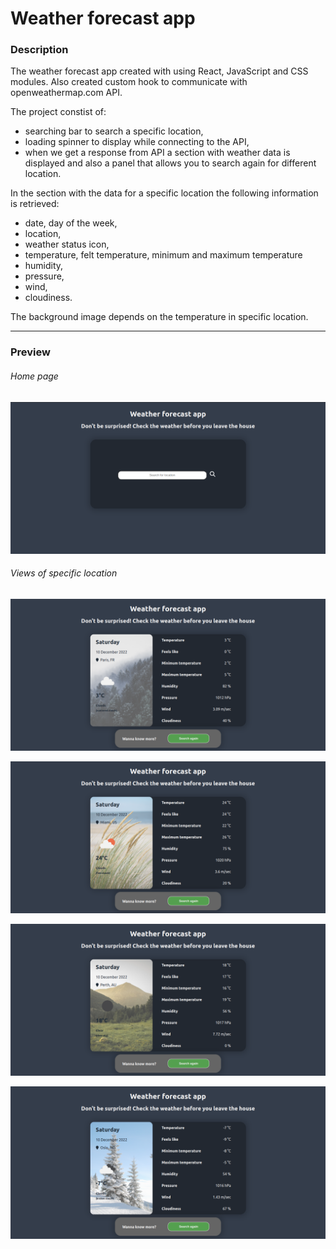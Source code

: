 # Weather forecast app

### Description

The weather forecast app created with using React, JavaScript and CSS modules. Also created custom hook to communicate with openweathermap.com API. 

The project constist of:
- searching bar to search a specific location,
- loading spinner to display while connecting to the API,
- when we get a response from API a section with weather data is displayed and also a panel that allows you to search again for different location.

In the section with the data for a specific location the following information is retrieved:
- date, day of the week,
- location,
- weather status icon, 
- temperature, felt temperature, minimum and maximum temperature
- humidity,
- pressure,
- wind,
- cloudiness.

The background image depends on the temperature in specific location.

<hr/>

### Preview

###### Home page

![Home page of weather forecast app](previews/home-page.png)

###### Views of specific location

![View for specific location](previews/view-01.png)

![View for specific location](previews/view-02.png)

![View for specific location](previews/view-03.png)

![View for specific location](previews/view-04.png)
